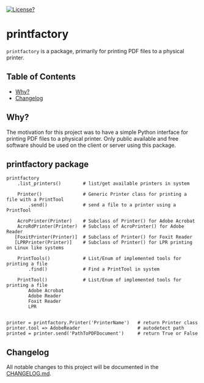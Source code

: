 [![License?][shield-license]](LICENSE)

# printfactory

`printfactory` is a package, primarily for printing PDF files to a physical printer.

## Table of Contents

- [Why?](#why)
- [Changelog](#changelog)

## Why?

The motivation for this project was to have a simple Python interface for printing PDF files to a physical printer.
Only public available and free software should be used on the client or server using this package. 


## printfactory package

    printfactory
        .list_printers()        # list/get available printers in system

        Printer()               # Generic Printer class for printing a file with a PrintTool
            .send()             # send a file to a printer using a PrintTool

        AcroPrinter(Printer)    # Subclass of Printer() for Adobe Acrobat
        AcroRdPrinter(Printer)  # Subclass of AcroPrinter() for Adobe Reader
       [FoxitPrinter(Printer)]  # Subclass of Printer() for Foxit Reader
       [LPRPrinter(Printer)]    # Subclass of Printer() for LPR printing on Linux like systems

        PrintTools()            # List/Enum of implemented tools for printing a file
            .find()             # Find a PrintTool in system

        PrintTool()             # List/Enum of implemented tools for printing a file
            Adobe Acrobat
            Adobe Reader
            Foxit Reader
            LPR


    printer = printfactory.Printer('PrinterName')   # return Printer class
    printer.tool => AdobeReader                     # autodetect path
    printed = printer.send('PathToPDFDocument')     # return True or False



## Changelog

All notable changes to this project will be documented in the [CHANGELOG.md](CHANGELOG.md).



[shield-license]:  https://img.shields.io/badge/license-MIT-blue.svg
